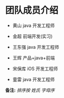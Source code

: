 # 团队成员介绍 

- 黄山  java 开发工程师

- 金超  前端开发(实习)

- 王东强 java 开发工程师

- 王辉  产品+java+前端

- 宋保库  iOS 开发工程师

- 童雷  java 开发工程师

**备注:** *排序按 姓氏 字母序*
